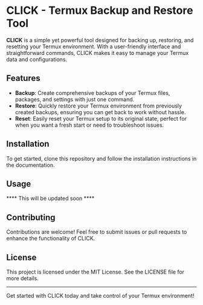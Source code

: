 # CLICK - Termux Backup and Restore Tool

**CLICK** is a simple yet powerful tool designed for backing up, restoring, and resetting your Termux environment. With a user-friendly interface and straightforward commands, CLICK makes it easy to manage your Termux data and configurations. 

## Features

- **Backup**: Create comprehensive backups of your Termux files, packages, and settings with just one command.
- **Restore**: Quickly restore your Termux environment from previously created backups, ensuring you can get back to work without hassle.
- **Reset**: Easily reset your Termux setup to its original state, perfect for when you want a fresh start or need to troubleshoot issues.

## Installation

To get started, clone this repository and follow the installation instructions in the documentation.

## Usage

**** This will be updated soon ****

## Contributing

Contributions are welcome! Feel free to submit issues or pull requests to enhance the functionality of CLICK.

## License

This project is licensed under the MIT License. See the LICENSE file for more details.

---

Get started with CLICK today and take control of your Termux environment!
